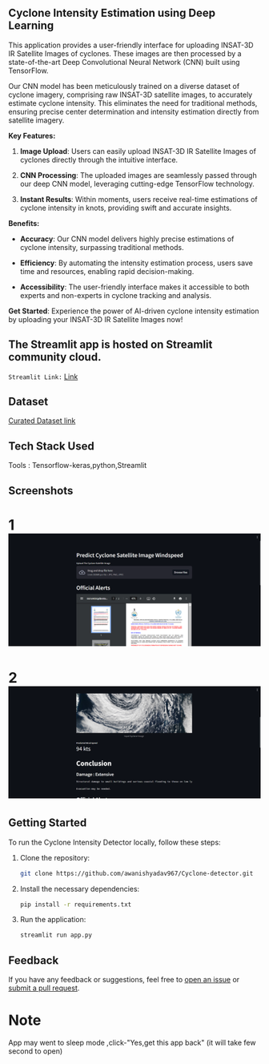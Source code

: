 ## Cyclone Intensity Estimation using Deep Learning


This application provides a user-friendly interface for uploading INSAT-3D IR Satellite Images of cyclones. These images are then processed by a state-of-the-art Deep Convolutional Neural Network (CNN) built using TensorFlow.

Our CNN model has been meticulously trained on a diverse dataset of cyclone imagery, comprising raw INSAT-3D satellite images, to accurately estimate cyclone intensity. This eliminates the need for traditional methods, ensuring precise center determination and intensity estimation directly from satellite imagery.

**Key Features:**

1. **Image Upload**: Users can easily upload INSAT-3D IR Satellite Images of cyclones directly through the intuitive interface.

2. **CNN Processing**: The uploaded images are seamlessly passed through our deep CNN model, leveraging cutting-edge TensorFlow technology.

3. **Instant Results**: Within moments, users receive real-time estimations of cyclone intensity in knots, providing swift and accurate insights.

**Benefits:**

- **Accuracy**: Our CNN model delivers highly precise estimations of cyclone intensity, surpassing traditional methods.

- **Efficiency**: By automating the intensity estimation process, users save time and resources, enabling rapid decision-making.

- **Accessibility**: The user-friendly interface makes it accessible to both experts and non-experts in cyclone tracking and analysis.

**Get Started**: Experience the power of AI-driven cyclone intensity estimation by uploading your INSAT-3D IR Satellite Images now!


## The Streamlit app is hosted on  Streamlit community cloud.

``Streamlit Link:`` [Link](https://awanishyadav967-cyclonespeed-prediction-main-ph86ib.streamlit.app/)

## Dataset

[Curated Dataset link](https://www.kaggle.com/datasets/sshubam/insat3d-infrared-raw-cyclone-images-20132021)

## Tech Stack Used

Tools : Tensorflow-keras,python,Streamlit


## Screenshots

# 1 ![Cyclone Intensity Detector](Screenshot1.png)

# 2 ![Cyclone Intensity Detector](Screenshot2.png)

## Getting Started

To run the Cyclone Intensity Detector locally, follow these steps:

1. Clone the repository:

    ```bash
    git clone https://github.com/awanishyadav967/Cyclone-detector.git
    ```

2. Install the necessary dependencies:

    ```bash
    pip install -r requirements.txt
    ```

3. Run the application:

    ```bash
    streamlit run app.py
    ```


## Feedback

If you have any feedback or suggestions, feel free to [open an issue](https://github.com/awanishyadav967/Cyclone-detector/issues) or [submit a pull request](https://github.com/awanishyadav967/Cyclone-detector/pulls).



# Note 
App may went to sleep mode ,click-"Yes,get this app back" (it will take few second to open)

